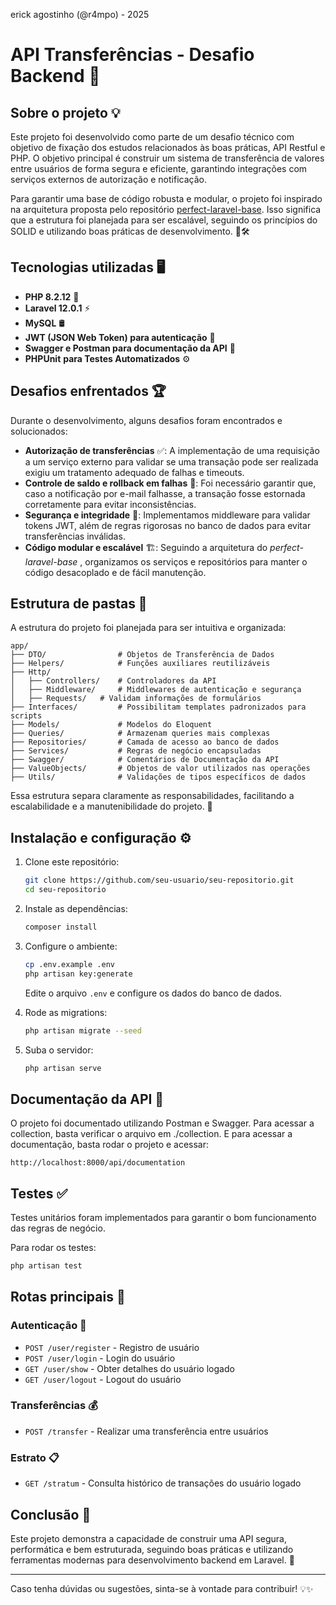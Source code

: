 erick agostinho (@r4mpo) - 2025

# API Transferências - Desafio Backend **🚀**

## Sobre o projeto 💡

Este projeto foi desenvolvido como parte de um desafio técnico com objetivo de fixação dos estudos relacionados às boas práticas, API Restful e PHP. O objetivo principal é construir um sistema de transferência de valores entre usuários de forma segura e eficiente, garantindo integrações com serviços externos de autorização e notificação.

Para garantir uma base de código robusta e modular, o projeto foi inspirado na arquitetura proposta pelo repositório [perfect-laravel-base](https://github.com/r4mpo/perfect-laravel-base). Isso significa que a estrutura foi planejada para ser escalável, seguindo os princípios do SOLID e utilizando boas práticas de desenvolvimento. 📂🛠️

## Tecnologias utilizadas 🖥️

* **PHP 8.2.12** 🐘
* **Laravel 12.0.1** ⚡
* **MySQL** 🛢️
* **JWT (JSON Web Token) para autenticação** 🔐
* **Swagger e Postman para documentação da API** 📜
* **PHPUnit** **para Testes Automatizados** ⚙️

## Desafios enfrentados 🏆

Durante o desenvolvimento, alguns desafios foram encontrados e solucionados:

* **Autorização de transferências** ✅: A implementação de uma requisição a um serviço externo para validar se uma transação pode ser realizada exigiu um tratamento adequado de falhas e timeouts.
* **Controle de saldo e rollback em falhas** 🔄: Foi necessário garantir que, caso a notificação por e-mail falhasse, a transação fosse estornada corretamente para evitar inconsistências.
* **Segurança e integridade** 🔐: Implementamos middleware para validar tokens JWT, além de regras rigorosas no banco de dados para evitar transferências inválidas.
* **Código modular e escalável** 🏗️: Seguindo a arquitetura do  *perfect-laravel-base* , organizamos os serviços e repositórios para manter o código desacoplado e de fácil manutenção.

## Estrutura de pastas 📁

A estrutura do projeto foi planejada para ser intuitiva e organizada:

```
app/
├── DTO/                # Objetos de Transferência de Dados
├── Helpers/            # Funções auxiliares reutilizáveis
├── Http/
│   ├── Controllers/    # Controladores da API
│   ├── Middleware/     # Middlewares de autenticação e segurança
│   ├── Requests/	# Validam informações de formulários
├── Interfaces/         # Possibilitam templates padronizados para scripts
├── Models/             # Modelos do Eloquent
├── Queries/            # Armazenam queries mais complexas
├── Repositories/       # Camada de acesso ao banco de dados
├── Services/           # Regras de negócio encapsuladas
├── Swagger/            # Comentários de Documentação da API
├── ValueObjects/       # Objetos de valor utilizados nas operações
├── Utils/             	# Validações de tipos específicos de dados
```

Essa estrutura separa claramente as responsabilidades, facilitando a escalabilidade e a manutenibilidade do projeto. 🚀

## Instalação e configuração ⚙️

1. Clone este repositório:

   ```sh
   git clone https://github.com/seu-usuario/seu-repositorio.git
   cd seu-repositorio
   ```
2. Instale as dependências:

   ```sh
   composer install
   ```
3. Configure o ambiente:

   ```sh
   cp .env.example .env
   php artisan key:generate
   ```

   Edite o arquivo `.env` e configure os dados do banco de dados.
4. Rode as migrations:

   ```sh
   php artisan migrate --seed
   ```
5. Suba o servidor:

   ```sh
   php artisan serve
   ```

## Documentação da API 📖

O projeto foi documentado utilizando Postman e Swagger. Para acessar a collection, basta verificar o arquivo em ./collection. E para acessar a documentação, basta rodar o projeto e acessar:

```
http://localhost:8000/api/documentation
```

## Testes ✅

Testes unitários foram implementados para garantir o bom funcionamento das regras de negócio.

Para rodar os testes:

```sh
php artisan test
```

## Rotas principais 🔀

### Autenticação 🔑

* `POST /user/register` - Registro de usuário
* `POST /user/login` - Login do usuário
* `GET /user/show` - Obter detalhes do usuário logado
* `GET /user/logout` - Logout do usuário

### Transferências 💰

* `POST /transfer` - Realizar uma transferência entre usuários

### Estrato 📋

* `GET /stratum` - Consulta histórico de transações do usuário logado

## Conclusão 🎯

Este projeto demonstra a capacidade de construir uma API segura, performática e bem estruturada, seguindo boas práticas e utilizando ferramentas modernas para desenvolvimento backend em Laravel. 🚀

---

Caso tenha dúvidas ou sugestões, sinta-se à vontade para contribuir! 💡✨
